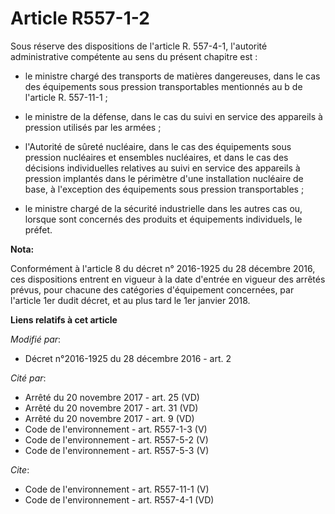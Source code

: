 # Article R557-1-2

Sous réserve des dispositions de l'article R. 557-4-1, l'autorité administrative compétente au sens du présent chapitre est :

- le ministre chargé des transports de matières dangereuses, dans le cas des équipements sous pression transportables
mentionnés au b de l'article R. 557-11-1 ;

- le ministre de la défense, dans le cas du suivi en service des appareils à pression utilisés par les armées ;

- l'Autorité de sûreté nucléaire, dans le cas des équipements sous pression nucléaires et ensembles nucléaires, et dans le
cas des décisions individuelles relatives au suivi en service des appareils à pression implantés dans le périmètre d'une
installation nucléaire de base, à l'exception des équipements sous pression transportables ;

- le ministre chargé de la sécurité industrielle dans les autres cas ou, lorsque sont concernés des produits et équipements
individuels, le préfet.

**Nota:**

Conformément à l'article 8 du décret n° 2016-1925 du 28 décembre 2016, ces dispositions entrent en vigueur à la date d'entrée
en vigueur des arrêtés prévus, pour chacune des catégories d'équipement concernées, par l'article 1er dudit décret, et au
plus tard le 1er janvier 2018.

**Liens relatifs à cet article**

_Modifié par_:

  - Décret n°2016-1925 du 28 décembre 2016 - art. 2

_Cité par_:

  - Arrêté du 20 novembre 2017 - art. 25 (VD)
  - Arrêté du 20 novembre 2017 - art. 31 (VD)
  - Arrêté du 20 novembre 2017 - art. 9 (VD)
  - Code de l'environnement - art. R557-1-3 (V)
  - Code de l'environnement - art. R557-5-2 (V)
  - Code de l'environnement - art. R557-5-3 (V)

_Cite_:

  - Code de l'environnement - art. R557-11-1 (V)
  - Code de l'environnement - art. R557-4-1 (VD)
